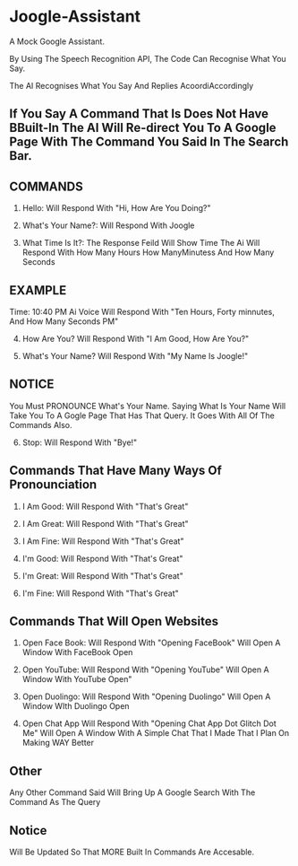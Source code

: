# Joogle-Assistant
A Mock Google Assistant.

By Using The Speech Recognition API, The Code Can Recognise What You Say.

The AI Recognises What You Say And Replies AcoordiAccordingly

If You Say A Command That Is Does Not Have BBuilt-In The AI Will Re-direct You To A Google Page With The Command You Said In The Search Bar.
-----------------------------------------------------------------------------------------------------------------------------------------------------------------------------------

COMMANDS
-----------------------------------------------------------------------------------------------------------------------------------------------------------------------------------
1. Hello:
  Will Respond With "Hi, How Are You Doing?"
  
2. What's Your Name?:
 Will Respond With Joogle
 
3. What Time Is It?:
  The Response Feild Will Show Time
  The Ai Will Respond With How Many Hours How ManyMinutess And How Many Seconds
  
  EXAMPLE
  ------------------------------------------------------------------------------
  
  Time: 10:40 PM
  Ai Voice Will Respond With "Ten Hours, Forty minnutes, And How Many Seconds PM"
  
4. How Are You?
  Will Respond With "I Am Good, How Are You?"

5. What's Your Name?
  Will Respond With "My Name Is Joogle!"
  
  NOTICE
  --------------------------------------------------------------------------------
  You Must PRONOUNCE What's Your Name.
  Saying What Is Your Name Will Take You To A Gogle Page That Has That Query.
  It Goes With All Of The Commands Also.
  
6. Stop:
  Will Respond With "Bye!"

Commands That Have Many Ways Of Pronounciation
---------------------------------------------------------------------------------------------------------------------------------------------------------------------------------

1. I Am Good:
  Will Respond With "That's Great"
  
2. I Am Great:
  Will Respond With "That's Great"
  
3. I Am Fine:
  Will Respond With "That's Great"

4. I'm Good:
  Will Respond With "That's Great"
  
5. I'm Great:
  Will Respond With "That's Great"
  
6. I'm Fine:
  Will Respond With "That's Great"
  
Commands That Will Open Websites
---------------------------------------------------------------------------------------------------------------------------------------------------------------------------------

1. Open Face Book:
  Will Respond With "Opening FaceBook"
  Will Open A Window With FaceBook Open

2. Open YouTube:
  Will Respond With "Opening YouTube"
  Will Open A Window With YouTube Open"
 
3. Open Duolingo:
  Will Respond With "Opening Duolingo"
  Will Open A Window WIth Duolingo Open
 
4. Open Chat App
  Will Respond With "Opening Chat App Dot Glitch Dot Me"
  Will Open A Window With A Simple Chat That I Made That I Plan On Making WAY Better

Other
---------------------------------------------------------------------------------------------------------------------------------------------------------------------------------

Any Other Command Said Will Bring Up A Google Search With The Command As The Query

Notice
---------------------------------------------------------------------------------------------------------------------------------------------------------------------------------

Will Be Updated So That MORE Built In Commands Are Accesable.
